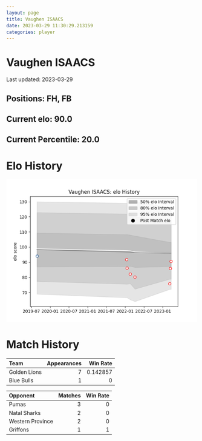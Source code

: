 ```yaml
---  
layout: page  
title: Vaughen ISAACS  
date: 2023-03-29 11:30:29.213159  
categories: player  
---
```

# Vaughen ISAACS


Last updated: 2023-03-29
## Positions: FH, FB

## Current elo: 90.0

## Current Percentile: 20.0

# Elo History


![elo history](history_VaughenISAACS.png)
# Match History


| Team         |   Appearances |   Win Rate |
|:-------------|--------------:|-----------:|
| Golden Lions |             7 |   0.142857 |
| Blue Bulls   |             1 |   0        |

| Opponent         |   Matches |   Win Rate |
|:-----------------|----------:|-----------:|
| Pumas            |         3 |          0 |
| Natal Sharks     |         2 |          0 |
| Western Province |         2 |          0 |
| Griffons         |         1 |          1 |